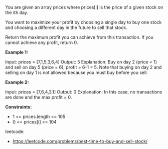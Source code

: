 You are given an array prices where prices[i] is the price of a given stock on the ith day.

You want to maximize your profit by choosing a single day to buy one stock and choosing a different day in the future to sell that stock.

Return the maximum profit you can achieve from this transaction. If you cannot achieve any profit, return 0.

 

**Example 1:**

Input: prices = [7,1,5,3,6,4]
Output: 5
Explanation: Buy on day 2 (price = 1) and sell on day 5 (price = 6), profit = 6-1 = 5.
Note that buying on day 2 and selling on day 1 is not allowed because you must buy before you sell.

**Example 2:**

Input: prices = [7,6,4,3,1]
Output: 0
Explanation: In this case, no transactions are done and the max profit = 0.
 

**Constraints:**

- 1 <= prices.length <= 105
- 0 <= prices[i] <= 104

leetcode: 
- https://leetcode.com/problems/best-time-to-buy-and-sell-stock/
